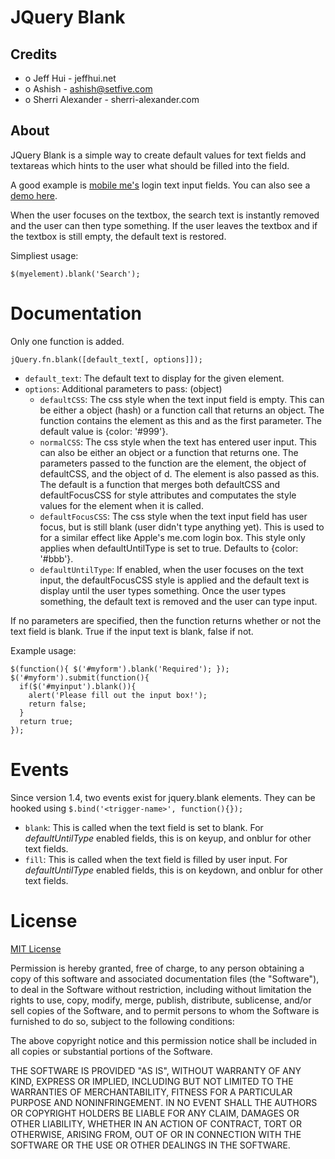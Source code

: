 JQuery Blank
============

Credits
--------

 *  o Jeff Hui - jeffhui.net
 *  o Ashish - ashish@setfive.com
 *  o Sherri Alexander - sherri-alexander.com

About
--------

JQuery Blank is a simple way to create default values for text fields and textareas
which hints to the user what should be filled into the field.
 
A good example is [mobile me's][1] login text input fields. You can also see a [demo here][2].

When the user focuses on the textbox, the search text is instantly removed and the
user can then type something. If the user leaves the textbox and if the textbox is
 still empty, the default text is restored.

Simpliest usage:

`$(myelement).blank('Search');`

Documentation
=============

Only one function is added.

`jQuery.fn.blank([default_text[, options]]);`

* `default_text`: The default text to display for the given element.
* `options`: Additional parameters to pass: (object)
    * `defaultCSS`: The css style when the text input field is empty. This can be either a object (hash) or a function call that returns an object. The function contains the element as this and as the first parameter. The default value is {color: '#999'}.
    * `normalCSS`: The css style when the text has entered user input. This can also be either an object or a function that returns one. The parameters passed to the function are the element, the object of defaultCSS, and the object of d. The element is also passed as this. The default is a function that merges both defaultCSS and defaultFocusCSS for style attributes and computates the style values for the element when it is called.
    * `defaultFocusCSS`: The css style when the text input field has user focus, but is still blank (user didn't type anything yet). This is used to for a similar effect like Apple's me.com login box. This style only applies when defaultUntilType is set to true. Defaults to {color: '#bbb'}.
    * `defaultUntilType`: If enabled, when the user focuses on the text input, the defaultFocusCSS style is applied and the default text is display until the user types something. Once the user types something, the default text is removed and the user can type input.

If no parameters are specified, then the function returns whether or not the text 
field is blank. True if the input text is blank, false if not.

Example usage:

    $(function(){ $('#myform').blank('Required'); });
	$('#myform').submit(function(){
	  if($('#myinput').blank()){
		alert('Please fill out the input box!');
		return false;
	  }
	  return true;
	});

Events
==========

Since version 1.4, two events exist for jquery.blank elements. They can be hooked using `$.bind('<trigger-name>', function(){});`

* `blank`: This is called when the text field is set to blank. For *defaultUntilType* enabled fields, this is on keyup, and onblur for other text fields.
* `fill`: This is called when the text field is filled by user input. For *defaultUntilType* enabled fields, this is on keydown, and onblur for other text fields.


License
=========

[MIT License][3]

 Permission is hereby granted, free of charge, to any person
 obtaining a copy of this software and associated documentation
 files (the "Software"), to deal in the Software without
 restriction, including without limitation the rights to use,
 copy, modify, merge, publish, distribute, sublicense, and/or sell
 copies of the Software, and to permit persons to whom the
 Software is furnished to do so, subject to the following
 conditions:
 
 The above copyright notice and this permission notice shall be
 included in all copies or substantial portions of the Software.
 
 THE SOFTWARE IS PROVIDED "AS IS", WITHOUT WARRANTY OF ANY KIND,
 EXPRESS OR IMPLIED, INCLUDING BUT NOT LIMITED TO THE WARRANTIES
 OF MERCHANTABILITY, FITNESS FOR A PARTICULAR PURPOSE AND
 NONINFRINGEMENT. IN NO EVENT SHALL THE AUTHORS OR COPYRIGHT
 HOLDERS BE LIABLE FOR ANY CLAIM, DAMAGES OR OTHER LIABILITY,
 WHETHER IN AN ACTION OF CONTRACT, TORT OR OTHERWISE, ARISING
 FROM, OUT OF OR IN CONNECTION WITH THE SOFTWARE OR THE USE OR
 OTHER DEALINGS IN THE SOFTWARE.


[1]: http://me.com/ "Apple's Mobile Me"
[2]: http://demo.jeffhui.net/jquery-blank/ "Example of JQuery.Blank"
[3]: http://creativecommons.org/licenses/MIT/

